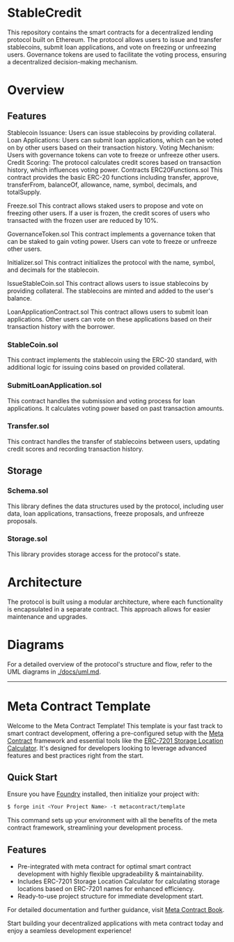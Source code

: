 # StableCredit
This repository contains the smart contracts for a decentralized lending protocol built on Ethereum. The protocol allows users to issue and transfer stablecoins, submit loan applications, and vote on freezing or unfreezing users. Governance tokens are used to facilitate the voting process, ensuring a decentralized decision-making mechanism.

# Overview
## Features
Stablecoin Issuance: Users can issue stablecoins by providing collateral.
Loan Applications: Users can submit loan applications, which can be voted on by other users based on their transaction history.
Voting Mechanism: Users with governance tokens can vote to freeze or unfreeze other users.
Credit Scoring: The protocol calculates credit scores based on transaction history, which influences voting power.
Contracts
ERC20Functions.sol
This contract provides the basic ERC-20 functions including transfer, approve, transferFrom, balanceOf, allowance, name, symbol, decimals, and totalSupply.

Freeze.sol
This contract allows staked users to propose and vote on freezing other users. If a user is frozen, the credit scores of users who transacted with the frozen user are reduced by 10%.

GovernanceToken.sol
This contract implements a governance token that can be staked to gain voting power. Users can vote to freeze or unfreeze other users.

Initializer.sol
This contract initializes the protocol with the name, symbol, and decimals for the stablecoin.

IssueStableCoin.sol
This contract allows users to issue stablecoins by providing collateral. The stablecoins are minted and added to the user's balance.

LoanApplicationContract.sol
This contract allows users to submit loan applications. Other users can vote on these applications based on their transaction history with the borrower.

### StableCoin.sol
This contract implements the stablecoin using the ERC-20 standard, with additional logic for issuing coins based on provided collateral.

### SubmitLoanApplication.sol
This contract handles the submission and voting process for loan applications. It calculates voting power based on past transaction amounts.

### Transfer.sol
This contract handles the transfer of stablecoins between users, updating credit scores and recording transaction history.

## Storage
### Schema.sol
This library defines the data structures used by the protocol, including user data, loan applications, transactions, freeze proposals, and unfreeze proposals.

### Storage.sol
This library provides storage access for the protocol's state.

# Architecture
The protocol is built using a modular architecture, where each functionality is encapsulated in a separate contract. This approach allows for easier maintenance and upgrades.

# Diagrams
For a detailed overview of the protocol's structure and flow, refer to the UML diagrams in [./docs/uml.md](./docs/uml.md).

---

# Meta Contract Template
Welcome to the Meta Contract Template! This template is your fast track to smart contract development, offering a pre-configured setup with the [Meta Contract](https://github.com/metacontract/mc) framework and essential tools like the [ERC-7201 Storage Location Calculator](https://github.com/metacontract/erc7201). It's designed for developers looking to leverage advanced features and best practices right from the start.

## Quick Start
Ensure you have [Foundry](https://github.com/foundry-rs/foundry) installed, then initialize your project with:
```sh
$ forge init <Your Project Name> -t metacontract/template
```
This command sets up your environment with all the benefits of the meta contract framework, streamlining your development process.

## Features
- Pre-integrated with meta contract for optimal smart contract development with highly flexible upgradeability & maintainability.
- Includes ERC-7201 Storage Location Calculator for calculating storage locations based on ERC-7201 names for enhanced efficiency.
- Ready-to-use project structure for immediate development start.

For detailed documentation and further guidance, visit [Meta Contract Book](https://mc-book.ecdysis.xyz/).

Start building your decentralized applications with meta contract today and enjoy a seamless development experience!
